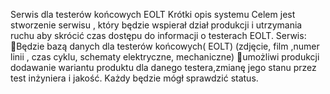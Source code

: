 Serwis dla testerów końcowych EOLT
Krótki opis systemu
Celem jest stworzenie serwisu , który będzie 
wspierał dział   produkcji i utrzymania ruchu 
aby skrócić czas dostępu do informacji o testerach EOLT.
Serwis:
Będzie bazą danych dla testerów końcowych( EOLT)
(zdjęcie, film ,numer linii , czas cyklu,
 schematy elektryczne, mechaniczne) 
umożliwi produkcji dodawanie wariantu produktu 
dla danego testera,zmianę jego stanu przez test 
inżyniera i jakość. Każdy będzie mógł sprawdzić status. 